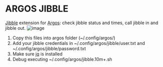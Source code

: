 # ARGOS JIBBLE
[Jibble](https://www.jibble.io/) extension for [Argos](https://github.com/p-e-w/argos): check jibble status and times, call jibble in and jibble out.
![image](https://user-images.githubusercontent.com/6308233/112284286-5df9eb00-8c89-11eb-806f-8fb167123ac2.png)

1. Copy this files into argos folder (~/.config/argos/)
2. Add your jibble credentials in ~/.config/argos/jibble/user.txt and ~/.config/argos/jibble/password.txt
3. Make sure [jq](https://stedolan.github.io/jq/download/) is installed
4. Debug executing ~/.config/argos/jibble.10m+.sh
